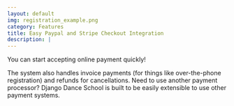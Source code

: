 ```yaml
---
layout: default
img: registration_example.png
category: Features
title: Easy Paypal and Stripe Checkout Integration
description: |
---
```


You can start accepting online payment quickly!

The system also handles invoice payments (for things like over-the-phone registration) and refunds for cancellations.  Need to use another payment processor?  Django Dance School is built to be easily extensible to use other payment systems.